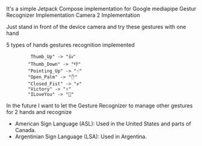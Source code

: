 It's a simple Jetpack Compose implementation for
Google mediapipe Gestur Recognizer Implementation
Camera 2 Implementation

Just stand in front of the device camera and try these gestures with one hand

 5 types of hands gestures recognition implemented

             Thumb_Up" -> "👍"
            "Thumb_Down" -> "👎"
            "Pointing_Up" -> "☝️"
            "Open_Palm" -> "✋"
            "Closed_Fist" -> "✊"
            "Victory" -> "✌️"
            "ILoveYou" -> "🤟"

In the future I want to let the Gesture Recognizer to manage other gestures for 2 hands and recognize 
            
- American Sign Language (ASL): Used in the United States and parts of Canada.
- Argentinian Sign Language (LSA): Used in Argentina.
